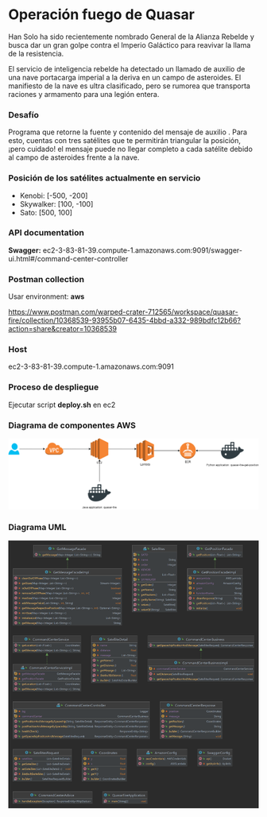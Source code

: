 # Operación fuego de Quasar #

Han Solo ha sido recientemente nombrado General de la Alianza
Rebelde y busca dar un gran golpe contra el Imperio Galáctico para
reavivar la llama de la resistencia.

El servicio de inteligencia rebelde ha detectado un llamado de auxilio de
una nave portacarga imperial a la deriva en un campo de asteroides. El
manifiesto de la nave es ultra clasificado, pero se rumorea que
transporta raciones y armamento para una legión entera.

### Desafío ###

Programa que retorne la fuente y contenido del mensaje de auxilio . Para esto, cuentas con tres satélites que te permitirán triangular la posición, ¡pero cuidado! el mensaje puede no llegar completo a cada satélite debido al campo de asteroides frente a la nave.

### Posición de los satélites actualmente en servicio ###

* Kenobi: [-500, -200]
* Skywalker: [100, -100]
* Sato: [500, 100]

### API documentation ###
**Swagger:**
ec2-3-83-81-39.compute-1.amazonaws.com:9091/swagger-ui.html#/command-center-controller

### Postman collection ###
Usar environment: **aws**

https://www.postman.com/warped-crater-712565/workspace/quasar-fire/collection/10368539-93955b07-6435-4bbd-a332-989bdfc12b66?action=share&creator=10368539

### Host ###
ec2-3-83-81-39.compute-1.amazonaws.com:9091

### Proceso de despliegue ###

Ejecutar script **deploy.sh** en ec2

### Diagrama de componentes AWS ###

![](src/main/resources/doc/quasar-fire-aws.drawio.png "AWS diagram components")

### Diagrama UML ###
![](src/main/resources/doc/uml-quasarfire.png "UML diagram application")
